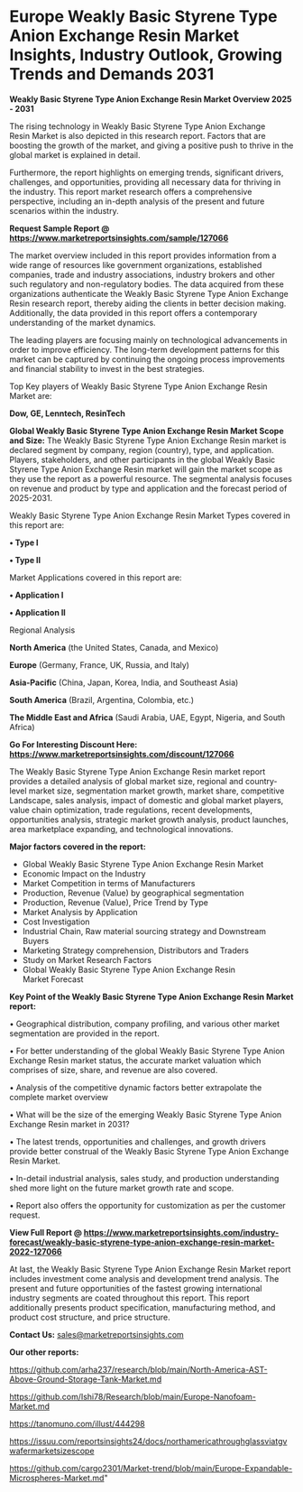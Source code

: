 # Europe Weakly Basic Styrene Type Anion Exchange Resin Market Insights, Industry Outlook, Growing Trends and Demands 2031

<Strong> Weakly Basic Styrene Type Anion Exchange Resin Market Overview 2025 - 2031</strong>

The rising technology in Weakly Basic Styrene Type Anion Exchange Resin Market is also depicted in this research report. Factors that are boosting the growth of the market, and giving a positive push to thrive in the global market is explained in detail.

Furthermore, the report highlights on emerging trends, significant drivers, challenges, and opportunities, providing all necessary data for thriving in the industry. This report market research offers a comprehensive perspective, including an in-depth analysis of the present and future scenarios within the industry.

<strong>Request Sample Report @ <a href=https://www.marketreportsinsights.com/sample/127066>https://www.marketreportsinsights.com/sample/127066</a></strong>

The market overview included in this report provides information from a wide range of resources like government organizations, established companies, trade and industry associations, industry brokers and other such regulatory and non-regulatory bodies. The data acquired from these organizations authenticate the Weakly Basic Styrene Type Anion Exchange Resin research report, thereby aiding the clients in better decision making. Additionally, the data provided in this report offers a contemporary understanding of the market dynamics.

The leading players are focusing mainly on technological advancements in order to improve efficiency. The long-term development patterns for this market can be captured by continuing the ongoing process improvements and financial stability to invest in the best strategies.

Top Key players of Weakly Basic Styrene Type Anion Exchange Resin Market are:

<strong>Dow, GE, Lenntech, ResinTech</strong>

<strong><b>Global Weakly Basic Styrene Type Anion Exchange Resin Market Scope and Size:</b></strong>
The Weakly Basic Styrene Type Anion Exchange Resin market is declared segment by company, region (country), type, and application. Players, stakeholders, and other participants in the global Weakly Basic Styrene Type Anion Exchange Resin market will gain the market scope as they use the report as a powerful resource. The segmental analysis focuses on revenue and product by type and application and the forecast period of 2025-2031.

Weakly Basic Styrene Type Anion Exchange Resin Market Types covered in this report are:

<strong>• Type I

• Type II</strong>

Market Applications covered in this report are:

<strong>• Application I

• Application II</strong> 

Regional Analysis

<strong>North America</strong> (the United States, Canada, and Mexico)

<strong>Europe</strong> (Germany, France, UK, Russia, and Italy)

<strong>Asia-Pacific</strong> (China, Japan, Korea, India, and Southeast Asia)

<strong>South America</strong> (Brazil, Argentina, Colombia, etc.)

<strong>The Middle East and Africa</strong> (Saudi Arabia, UAE, Egypt, Nigeria, and South Africa)

<strong>Go For Interesting Discount Here: <a href=https://www.marketreportsinsights.com/discount/127066>https://www.marketreportsinsights.com/discount/127066</a></strong>

The Weakly Basic Styrene Type Anion Exchange Resin market report provides a detailed analysis of global market size, regional and country-level market size, segmentation market growth, market share, competitive Landscape, sales analysis, impact of domestic and global market players, value chain optimization, trade regulations, recent developments, opportunities analysis, strategic market growth analysis, product launches, area marketplace expanding, and technological innovations.

<strong><b>Major factors covered in the report:</b></strong>
<ul>
  <li>Global Weakly Basic Styrene Type Anion Exchange Resin Market </li>
  <li>Economic Impact on the Industry</li>
  <li>Market Competition in terms of Manufacturers</li>
  <li>Production, Revenue (Value) by geographical segmentation</li>
  <li>Production, Revenue (Value), Price Trend by Type</li>
  <li>Market Analysis by Application</li>
  <li>Cost Investigation</li>
  <li>Industrial Chain, Raw material sourcing strategy and Downstream Buyers</li>
  <li>Marketing Strategy comprehension, Distributors and Traders</li>
  <li>Study on Market Research Factors</li>
  <li>Global Weakly Basic Styrene Type Anion Exchange Resin Market Forecast</li>
</ul>

<strong><b>Key Point of the Weakly Basic Styrene Type Anion Exchange Resin Market report:</b></strong>

• Geographical distribution, company profiling, and various other market segmentation are provided in the report.

• For better understanding of the global Weakly Basic Styrene Type Anion Exchange Resin market status, the accurate market valuation which comprises of size, share, and revenue are also covered.

• Analysis of the competitive dynamic factors better extrapolate the complete market overview

• What will be the size of the emerging Weakly Basic Styrene Type Anion Exchange Resin market in 2031?

• The latest trends, opportunities and challenges, and growth drivers provide better construal of the Weakly Basic Styrene Type Anion Exchange Resin Market.

• In-detail industrial analysis, sales study, and production understanding shed more light on the future market growth rate and scope.

• Report also offers the opportunity for customization as per the customer request.

<strong><b>View Full Report @ <a href=https://www.marketreportsinsights.com/industry-forecast/weakly-basic-styrene-type-anion-exchange-resin-market-2022-127066>https://www.marketreportsinsights.com/industry-forecast/weakly-basic-styrene-type-anion-exchange-resin-market-2022-127066</a></b></strong>


At last, the Weakly Basic Styrene Type Anion Exchange Resin Market report includes investment come analysis and development trend analysis. The present and future opportunities of the fastest growing international industry segments are coated throughout this report. This report additionally presents product specification, manufacturing method, and product cost structure, and price structure.

<strong>Contact Us:</strong>
sales@marketreportsinsights.com

<strong>Our other reports:</strong>

<a href=https://github.com/arha237/research/blob/main/North-America-AST-Above-Ground-Storage-Tank-Market.md>https://github.com/arha237/research/blob/main/North-America-AST-Above-Ground-Storage-Tank-Market.md</a>

<a href=https://github.com/Ishi78/Research/blob/main/Europe-Nanofoam-Market.md>https://github.com/Ishi78/Research/blob/main/Europe-Nanofoam-Market.md</a>

<a href=https://tanomuno.com/illust/444298>https://tanomuno.com/illust/444298</a>

<a href=https://issuu.com/reportsinsights24/docs/northamericathroughglassviatgvwafermarketsizescope>https://issuu.com/reportsinsights24/docs/northamericathroughglassviatgvwafermarketsizescope</a>

<a href=https://github.com/cargo2301/Market-trend/blob/main/Europe-Expandable-Microspheres-Market.md>https://github.com/cargo2301/Market-trend/blob/main/Europe-Expandable-Microspheres-Market.md</a>"

